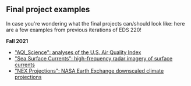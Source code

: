 ## Final project examples

In case you're wondering what the final projects can/should look like: here are a few examples from previous iterations of EDS 220!

__Fall 2021__
* ["AQI_Science": analyses of the U.S. Air Quality Index](https://github.com/aqi-science/notebook)
* ["Sea Surface Currents": high-frequency radar imagery of surface currents](https://github.com/fullbeats/EDS220-SeaSurfaceCurrents)
* ["NEX Projections": NASA Earth Exchange downscaled climate projections](https://github.com/nex-dcp30-intro/notebook)

